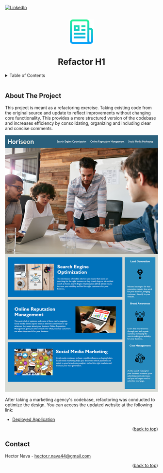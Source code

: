<div id="top"></div>

[![LinkedIn][linkedin-shield]][linkedin-url]

<!-- Project Logo -->
<br/>
<div align="center">
    <img src="assets/images/readmelogo.png" alt="Logo" width="80" height="80">
    <h1 align="center">Refactor H1</h1>
</div>

<!-- Table of Contents -->
<details>
    <summary>Table of Contents</summary>
    <ol>
        <li><a href="#about-the-project">About The Project</a></li>
        <li><a href="#contact">Contact</a></li>
    </ol>
</details>
<br/>

## About The Project

This project is meant as a refactoring exercise. Taking existing code from the original source and update to reflect improvements without changing core functionality. This provides a more structured version of the codebase and increases efficiency by consolidating, organizing and including clear and concise comments.

![screen-shot]

After taking a marketing agency's codebase, refactoring was conducted to optimize the design. You can access the updated website at the following link:
* [Deployed Application](https://hnava47.github.io/RefactorH1/)

<p align="right">(<a href="#top">back to top</a>)</p>

## Contact
Hector Nava - hector.r.nava44@gmail.com

<p align="right">(<a href="#top">back to top</a>)</p>

<!-- MARKDOWN LINKS & IMAGES -->
[screen-shot]: assets/images/01-html-css-git-homework-demo.png
[linkedin-shield]: https://img.shields.io/badge/-LinkedIn-black.svg?style=for-the-badge&logo=linkedin&colorB=555
[linkedin-url]: https://linkedin.com/in/hector-nava-mba
